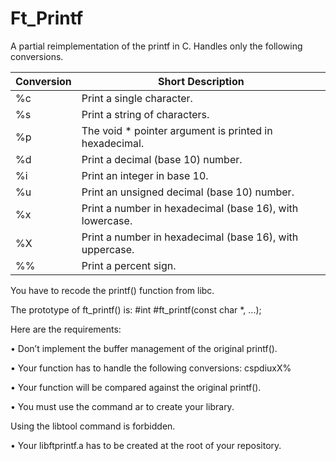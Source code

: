 # Ft_Printf

A partial reimplementation of the printf in C. Handles only the following conversions.


| Conversion | Short Description                                                                             |
|------------|-----------------------------------------------------------------------------------------------|
| %c         | Print a single character.                                                                     |
| %s         | Print a string of characters.                                                                 |
| %p         | The void * pointer argument is printed in hexadecimal.                                        |
| %d         | Print a decimal (base 10) number.                                                             |
| %i         | Print an integer in base 10.                                                                  |
| %u         | Print an unsigned decimal (base 10) number.                                                   |
| %x         | Print a number in hexadecimal (base 16), with lowercase.                                      |
| %X         | Print a number in hexadecimal (base 16), with uppercase.                                      |
| %%         | Print a percent sign.                                                                         |

You have to recode the printf() function from libc.

The prototype of ft_printf() is:    #int #ft_printf(const char *, ...);

Here are the requirements:

  • Don’t implement the buffer management of the original printf().

  • Your function has to handle the following conversions: cspdiuxX%

  • Your function will be compared against the original printf().

  • You must use the command ar to create your library.
  

Using the libtool command is forbidden.

  • Your libftprintf.a has to be created at the root of your repository.
